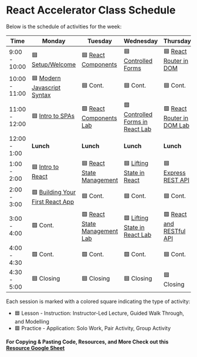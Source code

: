 # React Accelerator Class Schedule

Below is the schedule of activities for the week:

| Time          | Monday                                                                                                               | Tuesday                                                                                                        | Wednesday                                                                                                            | Thursday                                                                                              | Friday                                                                                                                                                                                                    |
| ------------- | -------------------------------------------------------------------------------------------------------------------- | -------------------------------------------------------------------------------------------------------------- | -------------------------------------------------------------------------------------------------------------------- | ----------------------------------------------------------------------------------------------------- | --------------------------------------------------------------------------------------------------------------------------------------------------------------------------------------------------------- |
| 9:00 - 10:00  | 🟦 [Setup/Welcome](https://git.generalassemb.ly/ENT-React-Accelerator/git-ssh-setup)                                 | 🟦 [React Components](https://git.generalassemb.ly/modular-curriculum-all-courses/react-components)            | 🟦 [Controlled Forms](https://git.generalassemb.ly/ENT-React-Accelerator/controlled-forms-in-react)                  | 🟦 [React Router in DOM](https://git.generalassemb.ly/ENT-React-Accelerator/react-router-dom)         | 🟦 [Backend Deployment](https://git.generalassemb.ly/modular-curriculum-all-courses/universal-resources/blob/bfdf1e5cc4d21e3fae89c1d79670277a14c1cb53/deployment/men-stack-deployment/README.md)          |
| 10:00 - 11:00 | 🟦 [Modern Javascript Syntax](https://git.generalassemb.ly/ENT-React-Accelerator/modern-javascript-syntax-lab)       | 🟦 Cont.                                                                                                       | 🟦 Cont.                                                                                                             | 🟦 Cont.                                                                                              | 🟦 [Front End Deployment](https://git.generalassemb.ly/modular-curriculum-all-courses/universal-resources/blob/bfdf1e5cc4d21e3fae89c1d79670277a14c1cb53/deployment/react-front-end-deployment/README.md#) |
| 11:00 - 12:00 | 🟦 [Intro to SPAs](https://git.generalassemb.ly/ENT-React-Accelerator/intro-to-spas)                                 | 🟩 [React Components Lab](https://git.generalassemb.ly/ENT-React-Accelerator/react-components-lab)             | 🟩 [Controlled Forms in React Lab](https://git.generalassemb.ly/ENT-React-Accelerator/controlled-forms-in-react-lab) | 🟩 [React Router in DOM Lab](https://git.generalassemb.ly/ENT-React-Accelerator/react-router-dom-lab) | 🟩 Deployment of Application                                                                                                                                                                              |
| 12:00 - 1:00  | **Lunch**                                                                                                            | **Lunch**                                                                                                      | **Lunch**                                                                                                            | **Lunch**                                                                                             | **Lunch**                                                                                                                                                                                                 |
| 1:00 - 2:00   | 🟦 [Intro to React](https://git.generalassemb.ly/ENT-React-Accelerator/intro-to-react)                               | 🟦 [React State Management](https://git.generalassemb.ly/ENT-React-Accelerator/react-state-management)         | 🟦 [Lifting State in React](https://git.generalassemb.ly/ENT-React-Accelerator/lifting-state-in-react)               | 🟦 [Express REST API](https://git.generalassemb.ly/ENT-React-Accelerator/express-api-pets-back-end)   | 🟩 Cont. Deployment of Application                                                                                                                                                                        |
| 2:00 - 3:00   | 🟩 [Building Your First React App](https://git.generalassemb.ly/ENT-React-Accelerator/building-your-first-react-app) | 🟦 Cont.                                                                                                       | 🟦 Cont.                                                                                                             | 🟦 Cont.                                                                                              | 🟦 Present Your App                                                                                                                                                                                       |
| 3:00 - 4:00   | 🟩 Cont.                                                                                                             | 🟩 [React State Management Lab](https://git.generalassemb.ly/ENT-React-Accelerator/react-state-management-lab) | 🟩 [Lifting State in React Lab](https://git.generalassemb.ly/ENT-React-Accelerator/lifting-state-in-react-lab)       | 🟩 [React and RESTful API](https://git.generalassemb.ly/ENT-React-Accelerator/react-pets-front-end)   | 🟦 Present Your App Cont.                                                                                                                                                                                 |
| 4:00 - 4:30   | 🟩 Cont.                                                                                                             | 🟩 Cont.                                                                                                       | 🟩 Cont.                                                                                                             | 🟦 Cont.                                                                                              | 🟩 Summary/Close                                                                                                                                                                                          |
| 4:30 - 5:00   | 🟦 Closing                                                                                                           | 🟦 Closing                                                                                                     | 🟦 Closing                                                                                                           | 🟦 Closing                                                                                            | 🟦 Closing                                                                                                                                                                                                |

Each session is marked with a colored square indicating the type of activity:

- 🟦 Lesson - Instruction: Instructor-Led Lecture, Guided Walk Through, and Modelling
- 🟩 Practice - Application: Solo Work, Pair Activity, Group Activity

**For Copying & Pasting Code, Resources, and More Check out
this [Resource Google Sheet](https://docs.google.com/spreadsheets/d/1jW_km5c00F_msx1rUbYBOjJHe1WhJTiINVb5HbdVjZg/edit?usp=sharing)**
